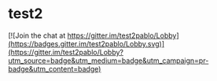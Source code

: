 # test2

[![Join the chat at https://gitter.im/test2pablo/Lobby](https://badges.gitter.im/test2pablo/Lobby.svg)](https://gitter.im/test2pablo/Lobby?utm_source=badge&utm_medium=badge&utm_campaign=pr-badge&utm_content=badge)